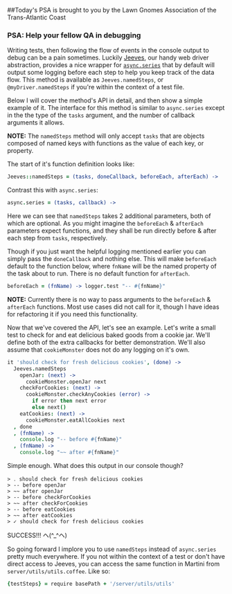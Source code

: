 ##Today's PSA is brought to you by the Lawn Gnomes Association of the Trans-Atlantic Coast

### PSA: Help your fellow QA in debugging

Writing tests, then following the flow of events in the console output to debug can be a pain sometimes. Luckily [Jeeves](https://github.com/DocuSignDev/Jeeves), our handy web driver abstraction, provides a nice wrapper for [`async.series`](https://github.com/caolan/async#series) that by default will output some logging before each step to help you keep track of the data flow. This method is available as `Jeeves.namedSteps`, or `@myDriver.namedSteps` if you're within the context of a test file.

Below I will cover the method's API in detail, and then show a simple example of it. The interface for this method is similar to `async.series` except in the the type of the `tasks` argument, and the number of callback arguments it allows.

**NOTE:** The `namedSteps` method will only accept `tasks` that are objects composed of named keys with functions as the value of each key, or property.

The start of it's function definition looks like:
```coffeescript
Jeeves::namedSteps = (tasks, doneCallback, beforeEach, afterEach) ->
```
Contrast this with `async.series`:
```coffeescript
async.series = (tasks, callback) ->
```

Here we can see that `namedSteps` takes 2 additional parameters, both of which are optional. As you might imagine the `beforeEach` & `afterEach` parameters expect functions, and they shall be run directly before & after each step from `tasks`, respectively.

Though if you just want the helpful logging mentioned earlier you can simply pass the `doneCallback` and nothing else. This will make `beforeEach` default to the function below, where `fnName` will be the named property of the task about to run. There is no default function for `afterEach`.

```coffeescript
beforeEach = (fnName) -> logger.test "-- #{fnName}"
```

**NOTE:** Currently there is no way to pass arguments to the `beforeEach` & `afterEach` functions. Most use cases did not call for it, though I have ideas for refactoring it if you need this functionality.

Now that we've covered the API, let's see an example. Let's write a small test to check for and eat delicious baked goods from a cookie jar. We'll define both of the extra callbacks for better demonstration. We'll also assume that `cookieMonster` does not do any logging on it's own.

```coffeescript
it 'should check for fresh delicious cookies', (done) ->
  Jeeves.namedSteps
    openJar: (next) ->
      cookieMonster.openJar next
    checkForCookies: (next) ->
      cookieMonster.checkAnyCookies (error) ->
        if error then next error
        else next()
    eatCookies: (next) ->
      cookieMonster.eatAllCookies next
  , done
  , (fnName) ->
    console.log "-- before #{fnName}"
  , (fnName) ->
    console.log "~~ after #{fnName}"
```

Simple enough. What does this output in our console though?

```
> ․ should check for fresh delicious cookies
> -- before openJar
> ~~ after openJar
> -- before checkForCookies
> ~~ after checkForCookies
> -- before eatCookies
> ~~ after eatCookies
> ✓ should check for fresh delicious cookies
```

SUCCESS!!! ヘ(^_^ヘ)

So going forward I implore you to use `namedSteps` instead of `async.series` pretty much everywhere. If you not within the context of a test or don't have direct access to Jeeves, you can access the same function in Martini from `server/utils/utils.coffee`. Like so:
```coffeescript
{testSteps} = require basePath + '/server/utils/utils'
```
